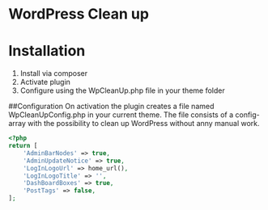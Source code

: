 # WordPress Clean up #

# Installation
1. Install via composer
2. Activate plugin
3. Configure using the WpCleanUp.php file in your theme folder

##Configuration
On activation the plugin creates a file named WpCleanUpConfig.php in your current theme. The file consists of a config-array with the possibility to clean up WordPress without anny manual work.
```php
<?php
return [
    'AdminBarNodes' => true,
    'AdminUpdateNotice' => true,
    'LogInLogoUrl' => home_url(),
    'LogInLogoTitle' => '',
    'DashBoardBoxes' => true,
    'PostTags' => false,
];
```